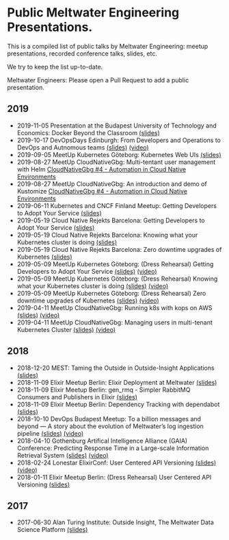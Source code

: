 # Public Meltwater Engineering Presentations.

This is a compiled list of public talks by Meltwater Engineering: meetup presentations, recorded conference talks, slides, etc.

We try to keep the list up-to-date.

Meltwater Engineers: Please open a Pull Request to add a public presentation.

## 2019

* 2019-11-05 Presentation at the Budapest University of Technology and Economics: Docker Beyond the Classroom [(slides)](files/2019-11-05-Docker-Beyond-the-Classroom-Public.pdf)
* 2019-10-17 DevOpsDays Edinburgh: From Developers and Operations to DevOps and Autnomous teams [(slides)](files/2019-10-17-from-devs-and-ops-to-devops.pdf) [(video)](https://www.youtube.com/watch?v=CAxj5AzaJAg)
* 2019-09-05 MeetUp Kubernetes Göteborg: Kubernetes Web UIs [(slides)](files/KubernetesWebUIs.pdf)
* 2019-08-27 MeetUp CloudNativeGbg: Multi-tentant user management with Helm [CloudNativeGbg #4 - Automation in Cloud Native Environments](https://www.meetup.com/meetup-group-xgLRCqVz/events/263773329/)
* 2019-08-27 MeetUp CloudNativeGbg: An introduction and demo of Kustomize [CloudNativeGbg #4 - Automation in Cloud Native Environments](https://www.meetup.com/meetup-group-xgLRCqVz/events/263773329/)
* 2019-06-11 Kubernetes and CNCF Finland Meetup: Getting Developers to Adopt Your Service [(slides)](files/2019-06-11-getting-developers-to-adopt-your-service.pdf)
* 2019-05-19 Cloud Native Rejekts Barcelona: Getting Developers to Adopt Your Service [(slides)](files/2019-05-19-getting-developers-to-adopt-your-service.pdf)
* 2019-05-19 Cloud Native Rejekts Barcelona: Knowing what your Kubernetes cluster is doing [(slides)](files/2019-05-19-knowing-what-your-kubernetes-cluster-is-doing.pdf)
* 2019-05-19 Cloud Native Rejekts Barcelona: Zero downtime upgrades of Kubernetes [(slides)](files/2019-05-19-zero-downtime-kubernetes-cluster-upgrades.pdf)
* 2019-05-09 MeetUp Kubernetes Göteborg: (Dress Rehearsal) Getting Developers to Adopt Your Service [(slides)](files/2019-05-09-getting-developers-to-adopt-your-service.pdf) [(video)](https://youtu.be/EpIgwYQlp4c?t=5)
* 2019-05-09 MeetUp Kubernetes Göteborg: (Dress Rehearsal) Knowing what your Kubernetes cluster is doing [(slides)](files/2019-05-09-knowing-what-your-kubernetes-cluster-is-doing.pdf) [(video)](https://youtu.be/EpIgwYQlp4c?t=1811)
* 2019-05-09 MeetUp Kubernetes Göteborg: (Dress Rehearsal) Zero downtime upgrades of Kubernetes [(slides)](files/2019-05-09-zero-downtime-kubernetes-cluster-upgrades.pdf) [(video)](https://youtu.be/EpIgwYQlp4c?t=3939)
* 2019-04-11 MeetUp CloudNativeGbg: Running k8s with kops on AWS [(slides)](files/2019-04-11-lessons-learned-running-k8s-with-kops-on-aws.pdf) [(video)](https://www.youtube.com/watch?v=kHCm0zrn3yw)
* 2019-04-11 MeetUp CloudNativeGbg: Managing users in multi-tenant Kubernetes Cluster [(slides)](files/2019-04-11-managing-users-in-multi-tenant-kubernetes-cluster.pdf) [(video)](https://youtu.be/kHCm0zrn3yw?t=1788)

## 2018

* 2018-12-20 MEST: Taming the Outside in Outside-Insight Applications [(slides)](files/2018-12-20-MEST-Taming-The-Outside.pdf)
* 2018-11-09 Elixir Meetup Berlin: Elixir Deployment at Meltwater [(slides)](files/2018-11-09-Elixir-Deployment-at-Meltwater.pdf)
* 2018-11-09 Elixir Meetup Berlin: gen_rmq - Simpler RabbitMQ Consumers and Publishers in Elixir [(slides)](files/2018-11-09-gen_rmq-Simpler-RabbitMQ-consumers-and-publishers-in-Elixir.pdf)
* 2018-11-09 Elixir Meetup Berlin: Dependency Tracking with dependabot [(slides)](files/2018-11-09-Dependency-Tracking-with-Dependabot.pdf)
* 2018-10-10 DevOps Budapest Meetup: To a billion messages and beyond — A story about the evolution of Meltwater’s log ingestion pipeline [(slides)](files/2018-10-10-To-a-billion-messages-and-beyond.pdf) [(video)](https://www.youtube.com/watch?v=BpjjOg_H_0U)
* 2018-04-10 Gothenburg Artifical Intelligence Alliance (GAIA) Conference: Predicting Response Time in a Large-scale Information Retrieval System [(slides)](files/2018-04-10-predicting-resource-consumption-in-a-large-scale-information-retrieval-system.pdf) [(video)](https://www.youtube.com/watch?v=aq1uYRUPVKg&t=2s)
* 2018-02-24 Lonestar ElixirConf: User Centered API Versioning [(slides)](files/2018-02-24-Lonstar-UserCenteredAPIVersioning.pdf) [(video)](https://www.youtube.com/watch?v=puUr9_zzTm4)
* 2018-01-11 Elixir Meetup Berlin: (Dress Rehearsal) User Centered API Versioning [(slides)](files/2018-01-11-user-centered-API-versioning.pdf)

## 2017
* 2017-06-30 Alan Turing Institute: Outside Insight, The Meltwater Data Science Platform [(slides)](files/2017-06-30-ATI-Outside-Insight-Data-Science.pdf)
